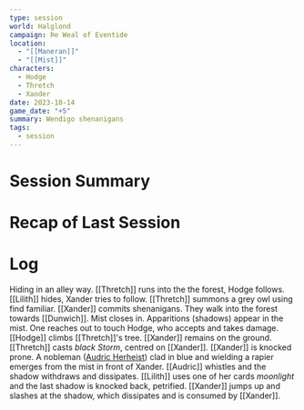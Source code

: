 ```yaml
---
type: session
world: Halglond
campaign: Þe Weal of Eventide
location:
  - "[[Maneran]]"
  - "[[Mist]]"
characters:
  - Hodge
  - Thretch
  - Xander
date: 2023-10-14
game_date: "+5"
summary: Wendigo shenanigans
tags:
  - session
---
```

# Session Summary
# Recap of Last Session

# Log
Hiding in an alley way.
[[Thretch]] runs into the the forest, Hodge follows.
[[Lilith]] hides, Xander tries to follow.
[[Thretch]] summons a grey owl using find familiar.
[[Xander]] commits shenanigans.
They walk into the forest towards [[Dunwich]].
Mist closes in.
Apparitions (shadows) appear in the mist.
One reaches out to touch Hodge, who accepts and takes damage.
[[Hodge]] climbs [[Thretch]]'s tree.
[[Xander]] remains on the ground.
[[Thretch]] casts *black Storm*, centred on [[Xander]].
[[Xander]] is knocked prone.
A nobleman ([Audric Herheist](Audric.md)) clad in blue and wielding a rapier emerges from the mist in front of Xander.
[[Audric]] whistles and the shadow withdraws and dissipates.
[[Lilith]] uses one of her cards *moonlight* and the last shadow is knocked back, petrified.
[[Xander]] jumps up and slashes at the shadow, which dissipates and is consumed by [[Xander]].
